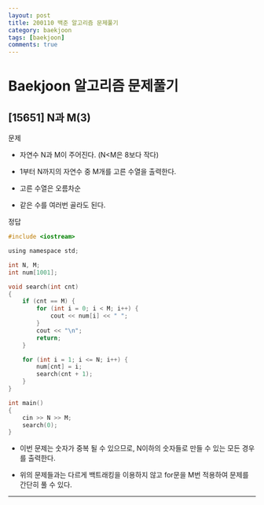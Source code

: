 ```yaml
---
layout: post
title: 200110 백준 알고리즘 문제풀기
category: baekjoon
tags: [baekjoon]
comments: true
---
```


# Baekjoon 알고리즘 문제풀기

## [15651] N과 M(3)

문제

- 자연수 N과 M이 주어진다. (N<M은 8보다 작다)

- 1부터 N까지의 자연수 중 M개를 고른 수열을 출력한다.

- 고른 수열은 오름차순

- 같은 수를 여러번 골라도 된다.


정답
```c
#include <iostream>

using namespace std;

int N, M;
int num[1001];

void search(int cnt)
{
	if (cnt == M) {
		for (int i = 0; i < M; i++) {
			cout << num[i] << " ";
		}
		cout << "\n";
		return;
	}

	for (int i = 1; i <= N; i++) {
		num[cnt] = i;
		search(cnt + 1);
	}
}

int main()
{
	cin >> N >> M;
	search(0);
}
```
- 이번 문제는 숫자가 중복 될 수 있으므로, N이하의 숫자들로 만들 수 있는 모든 경우를 출력한다.

- 위의 문제들과는 다르게 백트래킹을 이용하지 않고 for문을 M번 적용하여 문제를 간단히 풀 수 있다.

---
